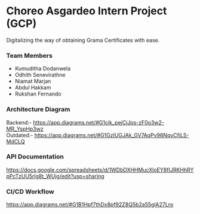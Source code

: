 # Choreo Asgardeo Intern Project (GCP)

Digitalizing the way of obtaining Grama Certificates with ease.

### Team Members<br/>
- Kumuditha Dodanwela<br/>
- Odhith Senevirathne<br/>
- Niamat Marjan<br/>
- Abdul Hakkam<br/>
- Rukshan Fernando<br/>

### Architecture Diagram<br/>
Backend:- https://app.diagrams.net/#G1cik_pejCjJps-zF0o3w2-MR_YspHp3wz
<br/>
Outdated:- https://app.diagrams.net/#G1GzIUGJAk_GV7AqPv96NqyCfiLS-MdCLQ

### API Documentation<br/>
https://docs.google.com/spreadsheets/d/1WDbDXHHMucXloEY8fIJRKHhRYpPcTzUU5rlg8t_WUjg/edit?usp=sharing

### CI/CD Workflow<br/>
https://app.diagrams.net/#G1B1Hpf7thDx8pf92Z8Q5b2a55glA27Lro
